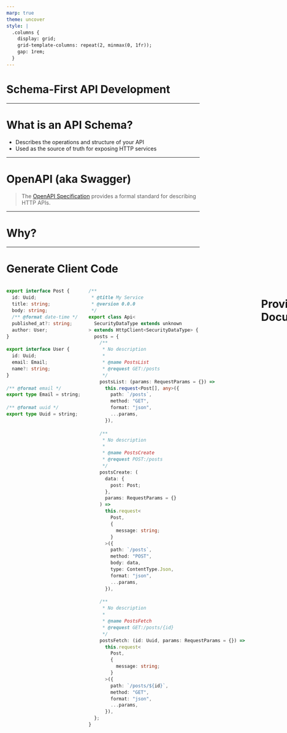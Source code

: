 ```yaml
---
marp: true
theme: uncover
style: |
  .columns {
    display: grid;
    grid-template-columns: repeat(2, minmax(0, 1fr));
    gap: 1rem;
  }
---
```


# Schema-First API Development

---

# What is an API Schema?

- Describes the operations and structure of your API
- Used as the source of truth for exposing HTTP services

---

# OpenAPI (aka Swagger)

> The [OpenAPI Specification][] provides a formal standard for describing HTTP APIs.

---

# Why?

---

# Generate Client Code

<div class="columns">
  <div>

```typescript
export interface Post {
  id: Uuid;
  title: string;
  body: string;
  /** @format date-time */
  published_at?: string;
  author: User;
}

export interface User {
  id: Uuid;
  email: Email;
  name?: string;
}

/** @format email */
export type Email = string;

/** @format uuid */
export type Uuid = string;
```

  </div>
  <div>

```typescript
/**
 * @title My Service
 * @version 0.0.0
 */
export class Api<
  SecurityDataType extends unknown
> extends HttpClient<SecurityDataType> {
  posts = {
    /**
     * No description
     *
     * @name PostsList
     * @request GET:/posts
     */
    postsList: (params: RequestParams = {}) =>
      this.request<Post[], any>({
        path: `/posts`,
        method: "GET",
        format: "json",
        ...params,
      }),

    /**
     * No description
     *
     * @name PostsCreate
     * @request POST:/posts
     */
    postsCreate: (
      data: {
        post: Post;
      },
      params: RequestParams = {}
    ) =>
      this.request<
        Post,
        {
          message: string;
        }
      >({
        path: `/posts`,
        method: "POST",
        body: data,
        type: ContentType.Json,
        format: "json",
        ...params,
      }),

    /**
     * No description
     *
     * @name PostsFetch
     * @request GET:/posts/{id}
     */
    postsFetch: (id: Uuid, params: RequestParams = {}) =>
      this.request<
        Post,
        {
          message: string;
        }
      >({
        path: `/posts/${id}`,
        method: "GET",
        format: "json",
        ...params,
      }),
  };
}
```

</div>

---

# Provide Documentation

![height:600px](./assets/generated-ui.png)

---

# Validate Interactions

---

# [interagent/committee][]

> A collection of middleware to help build services with JSON Schema, OpenAPI 2, OpenAPI 3.

---

# Incoming

```ruby
# config/application.rb

config.middleware.use Committee::Middleware::RequestValidation,
                      schema_path: Rails.root.join('path', 'to', 'openapi.yaml'),
                      strict_reference_validation: true, # Raise if we cannot resolve a `$ref`
                      coerce_date_times: true, # Convert date-time strings to native types
                      strict: true # HTTP 404 on undefined route in spec
```

---

# Outgoing

```ruby
# config/application.rb

unless Rails.env.production?
  config.middleware.use Committee::Middleware::ResponseValidation,
                        schema_path: Rails.root.join('path', 'to', 'openapi.yaml'),
                        strict_reference_validation: true,
                        validate_success_only: false, # Check non-2xx responses against spec
                        strict: true # Respond with 500 if response does not match spec
end
```

---

# How?

- Create a machine-readable specification
- Publish for consumption

---

# What Can I Do With This?

---

# Generate Documentation

---

![height:700px](./assets/swagger-ui.png)

---

# Tooling

- [Swagger Codegen][swagger-codegen]
- [Swagger UI][swagger-ui]
- [OpenAPI Editor for VSCode][vscode-openapi]

---

# Generate Client Libraries

---

![height:700px](./assets/swagger-codegen.png)

---

# Tooling

- [Swagger Codegen][swagger-codegen]
- [swagger-typescript-api][]
- [openapi-zod-client][]
- [openapi-generator][openapi-generator]

---

# Life is Good, Right?

---

# But ...

---

# Have you tried to edit an OpenAPI spec by hand?

---

<div class="columns">
  <div>

```yaml
paths:
  /posts:
    get:
      operationId: posts-list
      parameters: []
      responses:
        "200":
          description: The request has succeeded.
          content:
            application/json:
              schema:
                type: array
                items:
                  $ref: "#/components/schemas/Post"
    post:
      operationId: posts-create
      parameters: []
      responses:
        "201":
          description: The request has succeeded and a new resource has been created as a result.
          content:
            application/json:
              schema:
                $ref: "#/components/schemas/Post"
        "422":
          description: Client error
          content:
            application/json:
              schema:
                type: object
                properties:
                  message:
                    type: string
                required:
                  - message
      requestBody:
        required: true
        content:
          application/json:
            schema:
              type: object
              properties:
                post:
                  $ref: "#/components/schemas/Post"
              required:
                - post
  /posts/{id}:
    get:
      operationId: posts-fetch
      parameters:
        - name: id
          in: path
          required: true
          schema:
            $ref: "#/components/schemas/uuid"
      responses:
        "200":
          description: The request has succeeded.
          content:
            application/json:
              schema:
                $ref: "#/components/schemas/Post"
        "404":
          description: The server cannot find the requested resource.
          content:
            application/json:
              schema:
                type: object
                properties:
                  message:
                    type: string
                required:
                  - message
```

  </div>
  <div>

```yaml
components:
  schemas:
    Post:
      type: object
      required:
        - id
        - title
        - body
        - author
      properties:
        id:
          $ref: "#/components/schemas/uuid"
        title:
          type: string
        body:
          type: string
        published_at:
          type: string
          format: date-time
        author:
          $ref: "#/components/schemas/User"
    User:
      type: object
      required:
        - id
        - email
      properties:
        id:
          $ref: "#/components/schemas/uuid"
        email:
          $ref: "#/components/schemas/email"
        name:
          type: string
    email:
      type: string
      format: email
    uuid:
      type: string
      format: uuid
```

  </div>
</div>

---

# When it's 6000+ lines long?

---

# You're in for a bad time ...

---

# Can we automate this?

---

# Tooling in Ruby

---

# Code-First

---

# [swagger_blocks][swagger_blocks]

<div class="columns">
  <div>

- Code-first approach to defining a schema ✅
- Requires knowledge of OpenAPI syntax ❌
- Object re-use is not obvious 🤷🏻‍♂️

  </div>
  <div>

```ruby
class PetsController < ActionController::Base
  include Swagger::Blocks

  swagger_path '/pets/{id}' do
    operation :get do
      key :summary, 'Find Pet by ID'
      key :description, 'Returns a single pet if the user has access'
      key :operationId, 'findPetById'
      key :tags, [
        'pet'
      ]
      parameter do
        key :name, :id
        key :in, :path
        key :description, 'ID of pet to fetch'
        key :required, true
        key :type, :integer
        key :format, :int64
      end
      response 200 do
        key :description, 'pet response'
        schema do
          key :'$ref', :Pet
        end
      end
      response :default do
        key :description, 'unexpected error'
        schema do
          key :'$ref', :ErrorModel
        end
      end
    end
  end
  # ...
end
```

  </div>
</div>

---

# [grape-swagger][grape-swagger]

<div class="columns">
  <div>

- Hides complexity of OpenAPI spec ✅
- Only supports OpenAPI version 2.0 ❌
- Requires additional dependencies 🤷🏻‍♂️
- Difficult to integrate with existing Rails app ❌

  </div>
  <div>

```ruby
module API
  module Entities
    class Horse < Grape::Entity
      include API::Entities::Defaults

      expose :size, documentation: { type: Integer }
      expose :age, documentation: { type: Integer }
      expose :gender, documentation: { type: Integer }
      expose :hussar, using: Entities::Base, documentation: { type: Integer, desc: 'Identity of associated Hussar' }
    end

    class Hussar < Grape::Entity
      format_with(:iso_timestamp) { |dt| dt.iso8601 }
      with_options(format_with: :iso_timestamp) do
        expose :created_at
        expose :updated_at
      end

      include API::Entities::Defaults

      expose :born, documentation: { type: String, desc: 'Birthday of Hussar' }
      expose :size, documentation: { type: Integer }
      expose :age, documentation: { type: Integer }
      expose :gender, documentation: { type: Integer }
      expose :horses, using: Entities::Base, documentation: { type: Array, desc: 'Horses of Hussar', is_array: true }
    end
  end
end
```

  </div>
</div>

---

# Spec-First

---

# [rswag][rswag]

<div class="columns">
  <div>

- Most popular library for generating OpenAPI for Ruby ✅
- Requires understanding OpenAPI syntax ❌
- Requires the use of RSpec 🤷🏻‍♂️

  </div>
  <div>

```ruby
# spec/requests/blogs_spec.rb
require 'swagger_helper'

describe 'Blogs API' do

  path '/blogs' do

    post 'Creates a blog' do
      tags 'Blogs'
      consumes 'application/json'
      parameter name: :blog, in: :body, schema: {
        type: :object,
        properties: {
          title: { type: :string },
          content: { type: :string }
        },
        required: [ 'title', 'content' ]
      }

      response '201', 'blog created' do
        let(:blog) { { title: 'foo', content: 'bar' } }
        run_test!
      end

      response '422', 'invalid request' do
        let(:blog) { { title: 'foo' } }
        run_test!
      end
    end
  end

  # ...
end
```

  </div>
</div>

---

# [rspec-openapi][rspec-openapi]

<div class="columns">
  <div>

- Doesn't require additional spec configuration ✅
- Supports latest OpenAPI version (3.x) ✅
- Must be using RSpec (minitest support is experimental) 🤷🏻‍♂️
- May not capture all responses ❌

</div>
  <div>

```ruby
RSpec.describe 'Tables', type: :request do
  describe '#index' do
    it 'returns a list of tables' do
      get '/tables', params: { page: '1', per: '10' }, headers: { authorization: 'k0kubun' }
      expect(response.status).to eq(200)
    end

    it 'does not return tables if unauthorized' do
      get '/tables'
      expect(response.status).to eq(401)
    end
  end

  # ...
end
```

  </div>
</div>

---

# What would a sane spec-first approach look like?

---

![bg](./assets/typespec-homepage.png)

---

# TypeSpec

- Began life as [CADL][] (Concise API Design Language)
- Transpiled language with multiple emitters (targets)
- TypeSpec is to API specs as TypeScript is to JavaScript

---

# What can it do?

---

# [Try it Out][local-playground]

---

# Recap

---

# Models

<div class="columns">
  <div>

```typespec
model User {
  id: int32;
  email: string;
  name?: string;
}

model Post {
  id: string;
  title: string;
  body: string;
  published_at?: utcDateTime;
  author: User;
}
```

  </div>
  <div>

```yaml
schemas:
  Post:
    type: object
    required:
      - id
      - title
      - body
      - author
    properties:
      id:
        type: string
      title:
        type: string
      body:
        type: string
      published_at:
        type: string
        format: date-time
      author:
        $ref: "#/components/schemas/User"
  User:
    type: object
    required:
      - id
      - email
    properties:
      id:
        type: integer
        format: int32
      email:
        type: string
      name:
        type: string
```

  </div>
</div>

---

# Aliases

<div class="columns">
  <div>

```typespec
@format("uuid")
scalar uuid extends string;

@format("email")
scalar email extends string;

@format("uri")
scalar uri extends string;

scalar id extends int32;
```

  </div>
  <div>

```yaml
schemas:
  email:
    type: string
    format: email
  id:
    type: integer
    format: int32
  uri:
    type: string
    format: uri
  uuid:
    type: string
    format: uuid
```

  </div>
</div>

---

# Operations

<div class="columns">
  <div>

```typespec
import "@typespec/http";

using TypeSpec.Http;

model User {
  id: string;
}

@route("users")
op list(): Array<User>;

@route("users/{id}")
op fetch(id: string): User;
```

  </div>
  <div>

```yaml
paths:
  /users:
    get:
      operationId: list
      parameters: []
      responses:
        "200":
          description: The request has succeeded.
          content:
            application/json:
              schema:
                type: array
                items:
                  $ref: "#/components/schemas/User"
  /users/{id}:
    get:
      operationId: fetch
      parameters:
        - name: id
          in: path
          required: true
          schema:
            type: string
      responses:
        "200":
          description: The request has succeeded.
          content:
            application/json:
              schema:
                $ref: "#/components/schemas/User"
components:
  schemas:
    User:
      type: object
      required:
        - id
      properties:
        id:
          type: string
```

  </div>
</div>

---

# Generics

<div class="columns">
  <div>

```typespec
model User {
  id: int32;
}

model CollectionResponse<T> {
  total: int32;
  resources: Array<T>;
}

model Users is CollectionResponse<User>;
```

  </div>
  <div>

```yaml
schemas:
  User:
    type: object
    required:
      - id
    properties:
      id:
        type: integer
        format: int32
  Users:
    type: object
    required:
      - total
      - resources
    properties:
      total:
        type: integer
        format: int32
      resources:
        type: array
        items:
          $ref: "#/components/schemas/User"
```

  </div>
</div>

---

# Union Types

<div class="columns">
  <div>

```typespec
import "@typespec/http";

using TypeSpec.Http;

model User {
  id: int32;
}

alias HTTPSuccessStatus = 200 | 201 | 301 | 302;
alias HTTPErrorStatus = 400 | 401 | 403 | 404 | 422 | 500 /* ... */;
alias StatusCode = HTTPSuccessStatus | HTTPErrorStatus;

model SuccessResponse<Status extends HTTPSuccessStatus, B> {
  @statusCode _: Status;
  @body body: B;
}

model ErrorResponse<Status extends HTTPErrorStatus> {
  @statusCode _: Status;
  @body body: {
    message: string;
  };
}

op list(): SuccessResponse<
  200,
  Array<User>
> | ErrorResponse<401> | ErrorResponse<500>;
```

  </div>
  <div>

```yaml
paths:
  /:
    get:
      operationId: list
      parameters: []
      responses:
        "200":
          description: The request has succeeded.
          content:
            application/json:
              schema:
                type: array
                items:
                  $ref: "#/components/schemas/User"
        "401":
          description: Access is unauthorized.
          content:
            application/json:
              schema:
                type: object
                properties:
                  message:
                    type: string
                required:
                  - message
        "500":
          description: Server error
          content:
            application/json:
              schema:
                type: object
                properties:
                  message:
                    type: string
                required:
                  - message
```

  </div>
</div>

---

# Intersection Types

<div class="columns">
  <div>

```typespec
model Person {
  id: int32;
}

model Name {
  name: string;
}

alias PersonWithName = Person & Name;

@route("named")
op named(): PersonWithName;

@route("nameless")
op nameless(): Person;
```

  </div>
  <div>

```yaml
paths:
  /named:
    get:
      operationId: named
      parameters: []
      responses:
        "200":
          description: The request has succeeded.
          content:
            application/json:
              schema:
                type: object
                properties:
                  id:
                    type: integer
                    format: int32
                  name:
                    type: string
                required:
                  - id
                  - name
  /nameless:
    get:
      operationId: nameless
      parameters: []
      responses:
        "200":
          description: The request has succeeded.
          content:
            application/json:
              schema:
                $ref: "#/components/schemas/Person"
```

  </div>
</div>

---

# Transitioning Existing Specs

---

# `$ref` is Your Friend

<div class="columns">
  <div>

```yaml
# legacy.yml

paths:
  /posts/{id}:
    $ref: "./generated.yaml#/paths/~1posts~1%7Bid%7D"
components:
  schemas:
    User:
      type: object
      required:
        - id
        - posts
      properties:
        id:
          $ref: "#/components/schemas/uuid"
        posts:
          type: array
          items:
            $ref: "./generated.yaml#/components/schemas/Post"
    uuid:
      type: string
      format: uuid
```

  </div>
  <div>

```yaml
# generated.yaml

paths:
  /posts/{id}:
    get:
      operationId: fetch
      parameters:
        - name: id
          in: path
          required: true
          schema:
            $ref: "#/components/schemas/uuid"
      responses:
        "200":
          description: The request has succeeded.
          content:
            application/json:
              schema:
                $ref: "#/components/schemas/Post"
components:
  schemas:
    Post:
      type: object
      required:
        - id
      properties:
        id:
          $ref: "#/components/schemas/uuid"
    uuid:
      type: string
      format: uuid
```

  </div>
</div>

---

# Additional Links

- [Documentation][typespec-docs]
- [Typespec Playground][playground]
- [TSP + Rails Integration][blog-openapi]
- [OpenAPI Editor][vscode-openapi]

[OpenAPI Specification]: https://swagger.io/specification/
[interagent/committee]: https://github.com/interagent/committee
[swagger_blocks]: https://github.com/fotinakis/swagger-blocks
[grape-swagger]: https://github.com/ruby-grape/grape-swagger
[rswag]: https://github.com/rswag/rswag
[rspec-openapi]: https://github.com/exoego/rspec-openapi
[swagger-codegen]: https://swagger.io/tools/swagger-codegen/
[swagger-ui]: https://swagger.io/tools/swagger-ui/
[vscode-openapi]: https://marketplace.visualstudio.com/items?itemName=42Crunch.vscode-openapi
[swagger-typescript-api]: https://github.com/acacode/swagger-typescript-api
[openapi-zod-client]: https://github.com/astahmer/openapi-zod-client
[openapi-generator]: https://github.com/OpenAPITools/openapi-generator
[CADL]: https://www.infoworld.com/article/3683909/introducing-cadl-microsofts-concise-api-design-language.html
[typespec-docs]: https://typespec.io/docs
[playground]: https://typespec.io/playground
[blog-openapi]: https://github.com/reagent/blog-openapi
[local-playground]: https://github.com/reagent/typespec-presentation/playground
